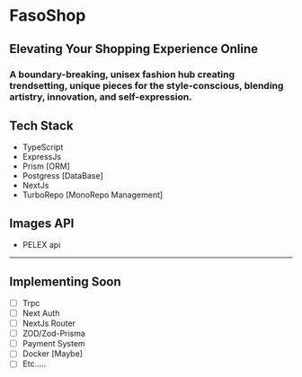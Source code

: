 # FasoShop

## Elevating Your Shopping Experience Online

### A boundary-breaking, unisex fashion hub creating trendsetting, unique pieces for the style-conscious, blending artistry, innovation, and self-expression.

## Tech Stack

- TypeScript
- ExpressJs
- Prism [ORM]
- Postgress [DataBase]
- NextJs
- TurboRepo [MonoRepo Management]

## Images API

- PELEX api

---

## Implementing Soon

- [ ] Trpc
- [ ] Next Auth
- [ ] NextJs Router
- [ ] ZOD/Zod-Prisma
- [ ] Payment System
- [ ] Docker [Maybe]
- [ ] Etc.....
